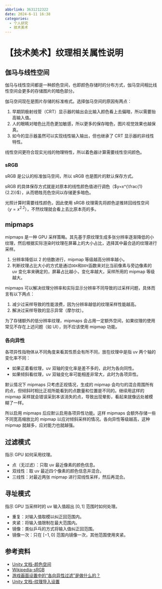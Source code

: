```yaml
---
abbrlink: 3631212322
date: 2024-6-11 16:38
categories:
  - 个人研究
  - 技术美术
---
```


# 【技术美术】纹理相关属性说明

## 伽马与线性空间

伽马与线性空间都是一种颜色空间，也即颜色存储时的分布方式，伽马空间相比线性空间会更多的存储图片的暗色部分。

伽马空间现在是图片存储的标准格式。选择伽马空间的原因有两点：

1.  早期阴极射线管（CRT）显示器的输出会比输入颜色看上去偏暗，所以需要抬高输入值。
2.  人的眼睛对暗色比亮色更加敏感，所以更多的保存暗色，图片视觉效果也越保真。
3.  如今的显示器虽然可以实现线性输入输出，但也继承了 CRT 显示器的非线性特性。

线性空间更符合现实光线的物理特性，所以着色器计算需要线性空间颜色。

### sRGB

sRGB 是公认的标准伽马空间，所以 sRGB 也是图片的默认保存方式。

sRGB 的具体保存方式就是对原本的线性颜色值进行调色（$y=x^{\frac{1}{2.2}}$），从而牺牲亮色空间以存储更多暗色。

光照计算时需要线性颜色，因此使用 sRGB 纹理需先将颜色逆推转回线性空间（$y=x^{2.2}$），不然纹理就会看上去比原本亮的多。

## mipmaps

mipmaps 是一种 GPU 采样策略。其先基于原纹理生成多张分辨率逐渐降低的小纹理，然后根据实际渲染时纹理在屏幕上的大小占比，选择其中最合适的纹理进行采样。

1. 分辨率降低以 2 的倍数进行，mipmap 等级越高分辨率越小。
2. 判断纹理占比大小的方式是通过`DDX`和`DDY`函数来对比当前像素与旁边像素的 uv 变化率来确定的，屏幕占比越小，变化率越大，采样所用的 mipmap 等级越大。

mipmaps 可以解决纹理分辨率和实际显示分辨率不同导致的过采样问题，具体而言有以下两点：

1. 减少过采样导致的性能浪费，因为分辨率越低的纹理采样性能越高。
2. 解决过采样导致的显示异常（摩尔纹）。

为了存储额外的低分辨率纹理，mipmaps 会占用一定额外空间，如果纹理的使用常见不存在上述问题（如 UI），则不应该使用 mipmap 功能。

### 各向异性

各项异性指物体从不同角度来看其性质会有所不同，放在纹理中是指 uv 两个轴的变化率不同：

- 如果正着看纹理，uv 双轴的变化率是差不多的，此时为各向同性。
- 如果倾斜看纹理，uv 双轴变化率可能相差非常大，此时为各项异性。

默认情况下 mipmaps 只考虑正视情况，生成的 mipmap 会均匀的混合周围所有的点，但倾斜时相比正视所能看到的点数量和位置是不同的。继续用这样的 mipmap 采样就会错误采到本该消失的点，导致出现晕影，看起来就像远处被模糊了一样。

所以启用 mipmaps 后应默认启用各项异性功能。这样 mipmaps 会额外存储一些不同宽高缩放比的 mipmap 以应对倾斜采样的情况。各向异性等级越高，这种 mipmap 就越多，应对能力也就越强。

## 过滤模式

指示 GPU 如何采用纹理。

- 点（无过滤）：只取 uv 最近像素的颜色信息。
- 双线性：取 uv 最近四个像素的颜色信息并混合。
- 三线性：对最近两张 mipmap 进行双线性采样，然后再混合。

## 寻址模式

指示 GPU 当采样时的 uv 输入值超出 $[0,1]$ 范围时如何处理。

- 重复：对输入值取模以纠正回范围内。
- 夹紧：将输入值限制在最大范围内。
- 镜像：类似乒乓的方式将输入值纠正回范围。
- 镜像一次：只在 $[-1,0]$ 范围内镜像一次，其他范围使用夹紧。

## 参考资料

- [Unity 文档-颜色空间](https://docs.unity.cn/cn/2022.3/Manual/LinearLighting.html)
- [Wikipedia-sRGB](https://en.wikipedia.org/wiki/SRGB)
- [游戏画面设置中的“各向异性过滤”是做什么的？](https://www.zhihu.com/question/411035839/answer/1986329452)
- [Unity 文档-纹理导入设置](https://docs.unity3d.com/2020.3/Documentation/Manual/class-TextureImporter.html)
